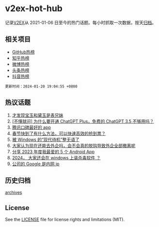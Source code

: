 # v2ex-hot-hub

 记录[V2EX](https://www.v2ex.com/)从 2021-01-06 日至今的热门话题。每小时抓取一次数据，按天[归档](archives)。
 
 ## 相关项目

- [GitHub热榜](https://github.com/lonnyzhang423/github-hot-hub)
- [知乎热榜](https://github.com/lonnyzhang423/zhihu-hot-hub)
- [微博热榜](https://github.com/lonnyzhang423/weibo-hot-hub)
- [头条热榜](https://github.com/lonnyzhang423/toutiao-hot-hub)
- [抖音热榜](https://github.com/lonnyzhang423/douyin-hot-hub)


 `更新时间：2024-01-20 19:04:55 +0800`

## 热议话题

1. [才发现宝玉和黛玉是表兄妹](https://www.v2ex.com/t/1010184)
1. [[不懂就问] 为什么要开通 ChatGPT Plus，免费的 ChatGPT 3.5 不够用吗？](https://www.v2ex.com/t/1010119)
1. [腾讯口碑最好的 app](https://www.v2ex.com/t/1010248)
1. [春节快到了有什么方法，可以快速高效的抢到票？](https://www.v2ex.com/t/1010205)
1. [被 Windows 的“现代待机”整无语了](https://www.v2ex.com/t/1010114)
1. [大家认为现在还能去外企吗，会不会真的脱钩导致外企全部撤离呢](https://www.v2ex.com/t/1010130)
1. [分享 2023 年度我最爱的 5 个 Android App](https://www.v2ex.com/t/1010194)
1. [2024， 大家还会在 windows 上装杀毒软件 ？](https://www.v2ex.com/t/1010270)
1. [公司的 Google 是内网 ip](https://www.v2ex.com/t/1010115)

## 历史归档

[archives](archives)

## License

See the [LICENSE](LICENSE) file for license rights and limitations (MIT).
